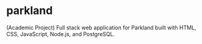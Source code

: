 # parkland
(Academic Project) Full stack web application for Parkland built with HTML, CSS, JavaScript, Node.js, and PostgreSQL.
